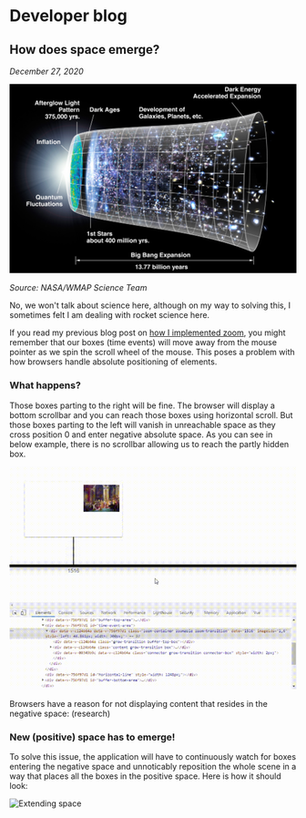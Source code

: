 # Developer blog
## How does space emerge?
_December 27, 2020_

<img src="img/CMB_Timeline300_no_WMAP.jpg" alt="Space emergence">

_Source: NASA/WMAP Science Team_

No, we won't talk about science here, although on my way to solving this, I sometimes felt I am dealing with rocket science here.

If you read my previous blog post on [how I implemented zoom](../how-zoom), you might remember that our boxes (time events) will move away from the mouse pointer as we spin the scroll wheel of the mouse. This poses a problem with how browsers handle absolute positioning of elements.

### What happens? ###
Those boxes parting to the right will be fine. The browser will display a bottom scrollbar and you can reach those boxes using horizontal scroll. But those boxes parting to the left will vanish in unreachable space as they cross position 0 and enter negative absolute space. As you can see in below example, there is no scrollbar allowing us to reach the partly hidden box. 

<img src="img/crossing-zero1.gif" alt="Crossing zero">

Browsers have a reason for not displaying content that resides in the negative space:
(research)

### New (positive) space has to emerge! ###

To solve this issue, the application will have to continuously watch for boxes entering the negative space and unnoticably reposition the whole scene in a way that places all the boxes in the positive space. Here is how it should look:

<img src="img/extend-space.gif" alt="Extending space">
